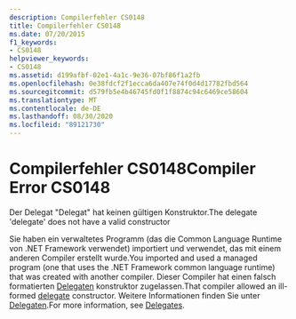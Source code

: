 ```yaml
---
description: Compilerfehler CS0148
title: Compilerfehler CS0148
ms.date: 07/20/2015
f1_keywords:
- CS0148
helpviewer_keywords:
- CS0148
ms.assetid: d199afbf-02e1-4a1c-9e36-07bf86f1a2fb
ms.openlocfilehash: 0e38fdcf2f1ecca6da407e74f0d4d17782fbd564
ms.sourcegitcommit: d579fb5e4b46745fd0f1f8874c94c6469ce58604
ms.translationtype: MT
ms.contentlocale: de-DE
ms.lasthandoff: 08/30/2020
ms.locfileid: "89121730"
---
```

# <a name="compiler-error-cs0148"></a><span data-ttu-id="a8d0e-103">Compilerfehler CS0148</span><span class="sxs-lookup"><span data-stu-id="a8d0e-103">Compiler Error CS0148</span></span>
<span data-ttu-id="a8d0e-104">Der Delegat "Delegat" hat keinen gültigen Konstruktor.</span><span class="sxs-lookup"><span data-stu-id="a8d0e-104">The delegate 'delegate' does not have a valid constructor</span></span>  
  
 <span data-ttu-id="a8d0e-105">Sie haben ein verwaltetes Programm (das die Common Language Runtime von .NET Framework verwendet) importiert und verwendet, das mit einem anderen Compiler erstellt wurde.</span><span class="sxs-lookup"><span data-stu-id="a8d0e-105">You imported and used a managed program (one that uses the .NET Framework common language runtime) that was created with another compiler.</span></span> <span data-ttu-id="a8d0e-106">Dieser Compiler hat einen falsch formatierten [Delegaten](../language-reference/builtin-types/reference-types.md) konstruktor zugelassen.</span><span class="sxs-lookup"><span data-stu-id="a8d0e-106">That compiler allowed an ill-formed [delegate](../language-reference/builtin-types/reference-types.md) constructor.</span></span> <span data-ttu-id="a8d0e-107">Weitere Informationen finden Sie unter [Delegaten](../programming-guide/delegates/index.md).</span><span class="sxs-lookup"><span data-stu-id="a8d0e-107">For more information, see [Delegates](../programming-guide/delegates/index.md).</span></span>
